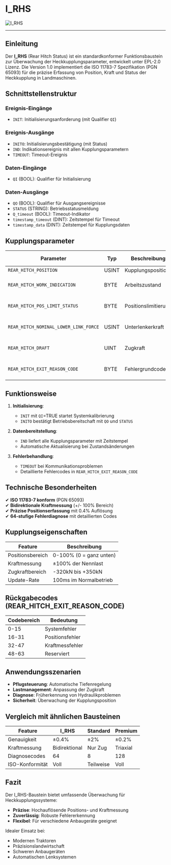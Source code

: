 # I_RHS

![I_RHS](https://github.com/user-attachments/assets/1e655481-5a76-4cff-862c-653c219a9eeb)

* * * * * * * * * *

## Einleitung
Der **I_RHS** (Rear Hitch Status) ist ein standardkonformer Funktionsbaustein zur Überwachung der Heckkupplungsparameter, entwickelt unter EPL-2.0 Lizenz.
Die Version 1.0 implementiert die ISO 11783-7 Spezifikation (PGN 65093) für die präzise Erfassung von Position, Kraft und Status der Heckkupplung in Landmaschinen.

## Schnittstellenstruktur

### **Ereignis-Eingänge**
- `INIT`: Initialisierungsanforderung (mit Qualifier `QI`)

### **Ereignis-Ausgänge**
- `INITO`: Initialisierungsbestätigung (mit Status)
- `IND`: Indikationsereignis mit allen Kupplungsparametern
- `TIMEOUT`: Timeout-Ereignis

### **Daten-Eingänge**
- `QI` (BOOL): Qualifier für Initialisierung

### **Daten-Ausgänge**
- `QO` (BOOL): Qualifier für Ausgangsereignisse
- `STATUS` (STRING): Betriebsstatusmeldung
- `Q_timeout` (BOOL): Timeout-Indikator
- `timestamp_timeout` (DINT): Zeitstempel für Timeout
- `timestamp_data` (DINT): Zeitstempel für Kupplungsdaten

## Kupplungsparameter

| Parameter | Typ | Beschreibung | SPN | Bit-Länge | Skalierung |
|-----------|------|--------------|-----|-----------|------------|
| `REAR_HITCH_POSITION` | USINT | Kupplungsposition | 1873 | 8 | 0.4 %/bit |
| `REAR_HITCH_WORK_INDICATION` | BYTE | Arbeitszustand | 1877 | 2 | 4 Zustände/2 bit |
| `REAR_HITCH_POS_LIMIT_STATUS` | BYTE | Positionslimitierung | 5151 | 3 | 8 Zustände/3 bit |
| `REAR_HITCH_NOMINAL_LOWER_LINK_FORCE` | USINT | Unterlenkerkraft | 1881 | 8 | 0.8 %/bit (-100% Offset) |
| `REAR_HITCH_DRAFT` | UINT | Zugkraft | 1879 | 16 | 10 N/bit (-320kN Offset) |
| `REAR_HITCH_EXIT_REASON_CODE` | BYTE | Fehlergrundcode | 5819 | 6 | 64 Zustände/6 bit |

## Funktionsweise

1. **Initialisierung**:
   - `INIT` mit `QI`=TRUE startet Systemkalibrierung
   - `INITO` bestätigt Betriebsbereitschaft mit `QO` und `STATUS`

2. **Datenbereitstellung**:
   - `IND` liefert alle Kupplungsparameter mit Zeitstempel
   - Automatische Aktualisierung bei Zustandsänderungen

3. **Fehlerbehandlung**:
   - `TIMEOUT` bei Kommunikationsproblemen
   - Detaillierte Fehlercodes in `REAR_HITCH_EXIT_REASON_CODE`

## Technische Besonderheiten

✔ **ISO 11783-7 konform** (PGN 65093)  
✔ **Bidirektionale Kraftmessung** (+/- 100% Bereich)  
✔ **Präzise Positionserfassung** mit 0.4% Auflösung  
✔ **64-stufige Fehlerdiagnose** mit detaillierten Codes  

## Kupplungseigenschaften

| Feature | Beschreibung |
|---------|--------------|
| Positionsbereich | 0-100% (0 = ganz unten) |
| Kraftmessung | ±100% der Nennlast |
| Zugkraftbereich | -320kN bis +350kN |
| Update-Rate | 100ms im Normalbetrieb |

## Rückgabecodes (REAR_HITCH_EXIT_REASON_CODE)

| Codebereich | Bedeutung |
|------------|-----------|
| 0-15 | Systemfehler |
| 16-31 | Positionsfehler |
| 32-47 | Kraftmessfehler |
| 48-63 | Reserviert |

## Anwendungsszenarien

- **Pflugsteuerung**: Automatische Tiefenregelung
- **Lastmanagement**: Anpassung der Zugkraft
- **Diagnose**: Früherkennung von Hydraulikproblemen
- **Sicherheit**: Überwachung der Kupplungsposition

## Vergleich mit ähnlichen Bausteinen

| Feature | I_RHS | Standard | Premium |
|---------|-------|----------|---------|
| Genauigkeit | ±0.4% | ±2% | ±0.2% |
| Kraftmessung | Bidirektional | Nur Zug | Triaxial |
| Diagnosecodes | 64 | 8 | 128 |
| ISO-Konformität | Voll | Teilweise | Voll |

## Fazit

Der I_RHS-Baustein bietet umfassende Überwachung für Heckkupplungssysteme:

- **Präzise**: Hochauflösende Positions- und Kraftmessung
- **Zuverlässig**: Robuste Fehlererkennung
- **Flexibel**: Für verschiedene Anbaugeräte geeignet

Idealer Einsatz bei:
- Modernen Traktoren
- Präzisionslandwirtschaft
- Schweren Anbaugeräten
- Automatischen Lenksystemen
